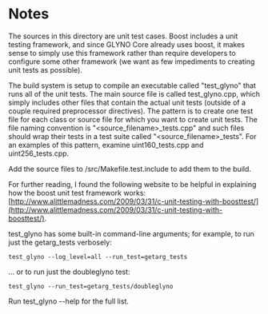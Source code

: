 # Notes
The sources in this directory are unit test cases.  Boost includes a
unit testing framework, and since GLYNO Core already uses boost, it makes
sense to simply use this framework rather than require developers to
configure some other framework (we want as few impediments to creating
unit tests as possible).

The build system is setup to compile an executable called "test_glyno"
that runs all of the unit tests.  The main source file is called
test_glyno.cpp, which simply includes other files that contain the
actual unit tests (outside of a couple required preprocessor
directives).  The pattern is to create one test file for each class or
source file for which you want to create unit tests.  The file naming
convention is "<source_filename>_tests.cpp" and such files should wrap
their tests in a test suite called "<source_filename>_tests".  For an
examples of this pattern, examine uint160_tests.cpp and
uint256_tests.cpp.

Add the source files to /src/Makefile.test.include to add them to the build.

For further reading, I found the following website to be helpful in
explaining how the boost unit test framework works:
[http://www.alittlemadness.com/2009/03/31/c-unit-testing-with-boosttest/](http://www.alittlemadness.com/2009/03/31/c-unit-testing-with-boosttest/).

test_glyno has some built-in command-line arguments; for
example, to run just the getarg_tests verbosely:

    test_glyno --log_level=all --run_test=getarg_tests

... or to run just the doubleglyno test:

    test_glyno --run_test=getarg_tests/doubleglyno

Run  test_glyno --help   for the full list.

